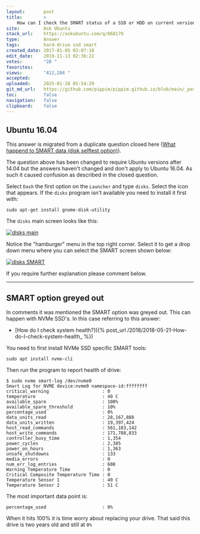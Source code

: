 ```yaml
---
layout:       post
title:        >
    How can I check the SMART status of a SSD or HDD on current versions of Ubuntu 14.04 through 20.04?
site:         Ask Ubuntu
stack_url:    https://askubuntu.com/q/868179
type:         Answer
tags:         hard-drive ssd smart
created_date: 2017-01-05 03:07:18
edit_date:    2019-11-13 02:36:22
votes:        "28 "
favorites:    
views:        "412,284 "
accepted:     
uploaded:     2025-01-28 05:54:29
git_md_url:   https://github.com/pippim/pippim.github.io/blob/main/_posts/2017/2017-01-05-How-can-I-check-the-SMART-status-of-a-SSD-or-HDD-on-current-versions-of-Ubuntu-14.04-through-20.04_.md
toc:          false
navigation:   false
clipboard:    false
---
```


## Ubuntu 16.04

This answer is migrated from a duplicate question closed here ([What happend to SMART data (disk selftest option)][1]).

The question above has been changed to require Ubuntu versions after 14.04 but the answers haven't changed and don't apply to Ubuntu 16.04. As such it caused confusion as described in the closed question.

Select `Dash` the first option on the `Launcher` and type `disks`. Select the icon that appears. If the `disks` program isn't available you need to install it first with:

``` 
sudo apt-get install gnome-disk-utility
```

The `disks` main screen looks like this:

[![disks main][2]][2]

Notice the "hamburger" menu in the top right corner. Select it to get a drop down menu where you can select the SMART screen shown below:

[![disks SMART][3]][3]

If you require further explanation please comment below.


----------

## SMART option greyed out

In comments it was mentioned the SMART option was greyed out. This can happen with NVMe SSD's. In this case referring to this answer:

- [How do I check system health?]({% post_url /2018/2018-05-21-How-do-I-check-system-health_ %})

You need to first install NVMe SSD specific SMART tools:

``` 
sudo apt install nvme-cli
```

Then run the program to report health of drive:

``` 
$ sudo nvme smart-log /dev/nvme0
Smart Log for NVME device:nvme0 namespace-id:ffffffff
critical_warning                    : 0
temperature                         : 40 C
available_spare                     : 100%
available_spare_threshold           : 10%
percentage_used                     : 0%
data_units_read                     : 28,167,888
data_units_written                  : 19,397,424
host_read_commands                  : 561,183,142
host_write_commands                 : 171,788,833
controller_busy_time                : 1,354
power_cycles                        : 2,385
power_on_hours                      : 1,363
unsafe_shutdowns                    : 133
media_errors                        : 0
num_err_log_entries                 : 608
Warning Temperature Time            : 0
Critical Composite Temperature Time : 0
Temperature Sensor 1                : 40 C
Temperature Sensor 2                : 51 C
```

The most important data point is:

``` 
percentage_used                     : 0%
```

When it hits 100% it is time worry about replacing your drive. That said this drive is two years old and still at `0%`

  [1]: https://askubuntu.com/questions/865628/what-happend-to-smart-data-disk-selftest-option/865633?noredirect=1#comment1344034_865633
  [2]: https://pippim.github.io/assets/img/posts/2017/lb9q5.png
  [3]: https://pippim.github.io/assets/img/posts/2017/7Hbj5.png

